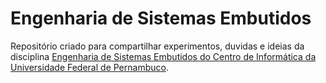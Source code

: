 # Engenharia de Sistemas Embutidos
Repositório criado para compartilhar experimentos, duvidas e ideias da disciplina  [Engenharia de Sistemas Embutidos do Centro de Informática da Universidade Federal de Pernambuco](http://www.cin.ufpe.br/~svc/ese/).
